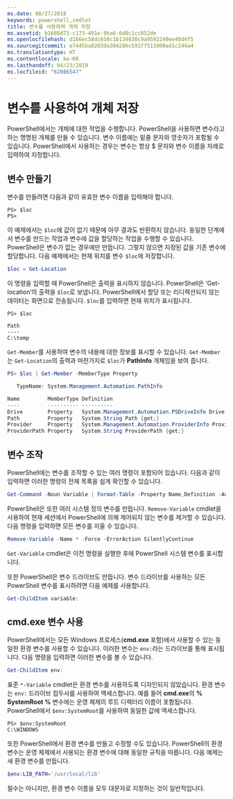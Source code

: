 ```yaml
---
ms.date: 08/27/2018
keywords: powershell,cmdlet
title: 변수를 사용하여 개체 저장
ms.assetid: b1688d73-c173-491e-9ba6-6d0c1cc852de
ms.openlocfilehash: d166ec58dc658c1b134030c9a9592249ee40d4f5
ms.sourcegitcommit: e7445ba8203da304286c591ff513900ad1c244a4
ms.translationtype: HT
ms.contentlocale: ko-KR
ms.lasthandoff: 04/23/2019
ms.locfileid: "62086547"
---
```

# <a name="using-variables-to-store-objects"></a>변수를 사용하여 개체 저장

PowerShell에서는 개체에 대한 작업을 수행합니다. PowerShell을 사용하면 변수라고 하는 명명된 개체를 만들 수 있습니다.
변수 이름에는 밑줄 문자와 영숫자가 포함될 수 있습니다. PowerShell에서 사용하는 경우는 변수는 항상 \$ 문자와 변수 이름을 차례로 입력하여 지정합니다.

## <a name="creating-a-variable"></a>변수 만들기

변수를 만들려면 다음과 같이 유효한 변수 이름을 입력해야 합니다.

```
PS> $loc
PS>
```

이 예제에서는 `$loc`에 값이 없기 때문에 아무 결과도 반환하지 않습니다. 동일한 단계에서 변수를 만드는 작업과 변수에 값을 할당하는 작업을 수행할 수 있습니다. PowerShell은 변수가 없는 경우에만 만듭니다.
그렇지 않으면 지정된 값을 기존 변수에 할당합니다. 다음 예제에서는 현재 위치를 변수 `$loc`에 저장합니다.

```powershell
$loc = Get-Location
```

이 명령을 입력할 때 PowerShell은 출력을 표시하지 않습니다. PowerShell은 ‘Get-location’의 출력을 `$loc`로 보냅니다. PowerShell에서 할당 또는 리디렉션되지 않는 데이터는 화면으로 전송됩니다. `$loc`를 입력하면 현재 위치가 표시됩니다.

```
PS> $loc

Path
----
C:\temp
```

`Get-Member`를 사용하여 변수의 내용에 대한 정보를 표시할 수 있습니다. `Get-Member`는 `Get-Location`의 출력과 마찬가지로 `$loc`가 **PathInfo** 개체임을 보여 줍니다.

```powershell
PS> $loc | Get-Member -MemberType Property

   TypeName: System.Management.Automation.PathInfo

Name         MemberType Definition
----         ---------- ----------
Drive        Property   System.Management.Automation.PSDriveInfo Drive {get;}
Path         Property   System.String Path {get;}
Provider     Property   System.Management.Automation.ProviderInfo Provider {...
ProviderPath Property   System.String ProviderPath {get;}
```

## <a name="manipulating-variables"></a>변수 조작

PowerShell에는 변수를 조작할 수 있는 여러 명령이 포함되어 있습니다. 다음과 같이 입력하면 이러한 명령의 전체 목록을 쉽게 확인할 수 있습니다.

```powershell
Get-Command -Noun Variable | Format-Table -Property Name,Definition -AutoSize -Wrap
```

PowerShell은 또한 여러 시스템 정의 변수를 만듭니다. `Remove-Variable` cmdlet을 사용하여 현재 세션에서 PowerShell에 의해 제어되지 않는 변수를 제거할 수 있습니다. 다음 명령을 입력하면 모든 변수를 지울 수 있습니다.

```powershell
Remove-Variable -Name * -Force -ErrorAction SilentlyContinue
```

`Get-Variable` cmdlet은 이전 명령을 실행한 후에 PowerShell 시스템 변수를 표시합니다.

또한 PowerShell은 변수 드라이브도 만듭니다. 변수 드라이브를 사용하는 모든 PowerShell 변수를 표시하려면 다음 예제를 사용합니다.

```powershell
Get-ChildItem variable:
```

## <a name="using-cmdexe-variables"></a>cmd.exe 변수 사용

PowerShell에서는 모든 Windows 프로세스(**cmd.exe** 포함)에서 사용할 수 있는 동일한 환경 변수를 사용할 수 있습니다. 이러한 변수는 `env:`라는 드라이브를 통해 표시됩니다. 다음 명령을 입력하면 이러한 변수를 볼 수 있습니다.

```powershell
Get-ChildItem env:
```

표준 `*-Variable` cmdlet은 환경 변수를 사용하도록 디자인되지 않았습니다. 환경 변수는 `env:` 드라이브 접두사를 사용하여 액세스합니다. 예를 들어 **cmd.exe**의 **% SystemRoot %** 변수에는 운영 체제의 루트 디렉터리 이름이 포함됩니다. PowerShell에서 `$env:SystemRoot`를 사용하여 동일한 값에 액세스합니다.

```
PS> $env:SystemRoot
C:\WINDOWS
```

또한 PowerShell에서 환경 변수를 만들고 수정할 수도 있습니다. PowerShell의 환경 변수는 운영 체제에서 사용되는 환경 변수에 대해 동일한 규칙을 따릅니다. 다음 예제는 새 환경 변수를 만듭니다.

```powershell
$env:LIB_PATH='/usr/local/lib'
```

필수는 아니지만, 환경 변수 이름을 모두 대문자로 지정하는 것이 일반적입니다.
